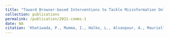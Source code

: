 ```yaml
---
title: "Toward Browser-based Interventions to Tackle Misinformation Online"
collection: publications
permalink: /publication/2021-comms-1
date: NA
citation: 'Khatiwada, P., Mumma, I., Halko, L., Alvanpour, A., Mauriello, M.L. (2022). "Toward Browser-based Interventions to Tackle Misinformation Online." The Designing for Mis/Disinformation Workshop (CHI ’22 Workshop).'
---
```

